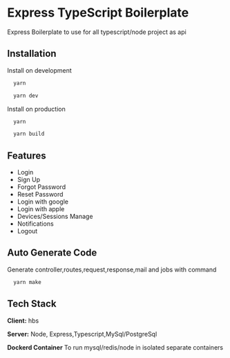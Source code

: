 
# Express TypeScript Boilerplate

Express Boilerplate to use for all typescript/node project as api

## Installation

Install on development

```bash
  yarn 

  yarn dev
```

Install on production

```bash
  yarn 

  yarn build
```

## Features

- Login
- Sign Up
- Forgot Password
- Reset Password
- Login with google
- Login with apple
- Devices/Sessions Manage
- Notifications
- Logout

## Auto Generate Code

Generate controller,routes,request,response,mail and jobs with command

```bash
  yarn make 
```

## Tech Stack

**Client:** hbs

**Server:** Node, Express,Typescript,MySql/PostgreSql

**Dockerd Container** To run mysql/redis/node in isolated separate containers